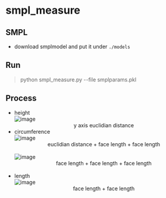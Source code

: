 # smpl_measure

## SMPL
- download smplmodel and put it under `./models`

## Run
> python smpl_measure.py --file smplparams.pkl

## Process

- height<br>
![image](https://user-images.githubusercontent.com/78462588/152914654-1d162630-f764-4338-884e-7e8434cf0211.png)
<br><div align="center">y axis euclidian distance</div>
- circumference<br>
![image](https://user-images.githubusercontent.com/78462588/152914907-6ddefdfa-f606-4688-b059-1a697ed1a711.png)
<br><div align="center">euclidian distance + face length + face length</div><br>
![image](https://user-images.githubusercontent.com/78462588/152915249-4a3a4b4a-a625-4981-a000-45b26e944300.png)
<br><div align="center">face length + face length + face length</div><br>
- length<br>
![image](https://user-images.githubusercontent.com/78462588/152915583-10b41324-9120-47a8-b2ed-8c66fa8f4794.png)
<br><div align="center">face length + face length</div><br>
